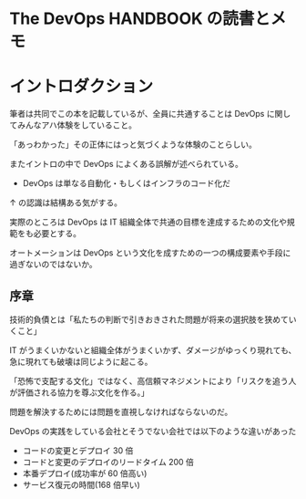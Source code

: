 # The DevOps HANDBOOK の読書とメモ

# イントロダクション

筆者は共同でこの本を記載しているが、全員に共通することは DevOps に関してみんなアハ体験をしていること。

「あっわかった」その正体にはっと気づくような体験のことらしい。

またイントロの中で DevOps によくある誤解が述べられている。

- DevOps は単なる自動化・もしくはインフラのコード化だ

↑ の認識は結構ある気がする。

実際のところは DevOps は IT 組織全体で共通の目標を達成するための文化や規範をも必要とする。

オートメーションは DevOps という文化を成すための一つの構成要素や手段に過ぎないのではないか。

## 序章

技術的負債とは「私たちの判断で引きおきされた問題が将来の選択肢を狭めていくこと」

IT がうまくいかないと組織全体がうまくいかず、ダメージがゆっくり現れても、急に現れても破壊は同じように起こる。

「恐怖で支配する文化」ではなく、高信頼マネジメントにより「リスクを追う人が評価される協力を尊ぶ文化を作る。」

問題を解決するためには問題を直視しなければならないのだ。

DevOps の実践をしている会社とそうでない会社では以下のような違いがあった

- コードの変更とデプロイ 30 倍
- コードと変更のデプロイのリードタイム 200 倍
- 本番デプロイ(成功率が 60 倍高い)
- サービス復元の時間(168 倍早い)

